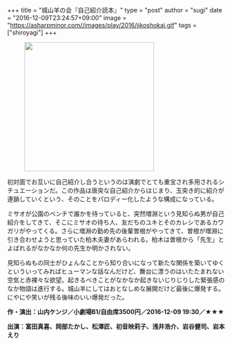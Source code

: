 +++
title = "城山羊の会『自己紹介読本』"
type = "post"
author = "sugi"
date = "2016-12-09T23:24:57+09:00"
image = "https://asharpminor.com//images/play/2016/jikoshokai.gif"
tags = ["shiroyagi"]
+++
<figure class="alignleft"><img src="/images/play/2016/jikoshokai.gif" alt="" style="width: 300px !important;"></figure>

初対面でお互いに自己紹介し合うというのは演劇でとても重宝され多用されるシチュエーションだ。この作品は唐突な自己紹介からはじまり、玉突き的に紹介が連鎖していくという、そのことをパロディー化したような構成になっている。

ミサオが公園のベンチで誰かを待っていると、突然増淵という見知らぬ男が自己紹介をしてきて、そこにミサオの待ち人、友だちのユキとそのカレシであるカワガリがやってくる。さらに増淵の勤め先の後輩曽根がやってきて、曽根が増淵に引き合わせようと思っていた柏木夫妻があらわれる。柏木は曽根から「先生」とよばれるがなかなか何の先生か明かされない。

見知らぬもの同士がひょんなことから知り合いになって新たな関係を築いてゆくといういってみればヒューマンな話なんだけど、舞台に漂うのはいたたまれない空気と赤裸々な欲望。起きるべきことがなかなか起きないじりじりした緊張感のなか物語は進行する。城山羊にしてはおとなしめな展開だけど最後に爆発する。にやにや笑いが残る後味のいい爆発だった。

**作・演出：山内ケンジ／小劇場B1/自由席3500円／2016-12-09 19:30／★★★**

**出演：富田真喜、岡部たかし、松澤匠、初音映莉子、浅井浩介、岩谷健司、岩本えり**

